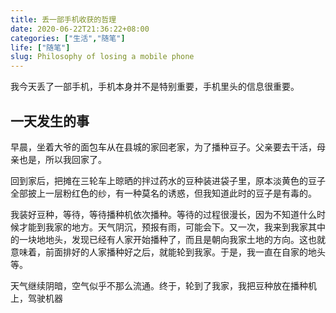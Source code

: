 ```yaml
---
title: 丢一部手机收获的哲理
date: 2020-06-22T21:36:22+08:00
categories: ["生活","随笔"]
life: ["随笔"]
slug: Philosophy of losing a mobile phone
---
```


我今天丢了一部手机，手机本身并不是特别重要，手机里头的信息很重要。

## 一天发生的事

早晨，坐着大爷的面包车从在县城的家回老家，为了播种豆子。父亲要去干活，母亲也是，所以我回家了。

回到家后，把摊在三轮车上晾晒的拌过药水的豆种装进袋子里，原本淡黄色的豆子全部披上一层粉红色的纱，有一种莫名的诱惑，但我知道此时的豆子是有毒的。

我装好豆种，等待，等待播种机依次播种。等待的过程很漫长，因为不知道什么时候才能到我家的地方。天气阴沉，预报有雨，可能会下。又一次，我来到我家其中的一块地地头，发现已经有人家开始播种了，而且是朝向我家土地的方向。这也就意味着，前面排好的人家播种好之后，就能轮到我家。于是，我一直在自家的地头等。

天气继续阴暗，空气似乎不那么流通。终于，轮到了我家，我把豆种放在播种机上，驾驶机器